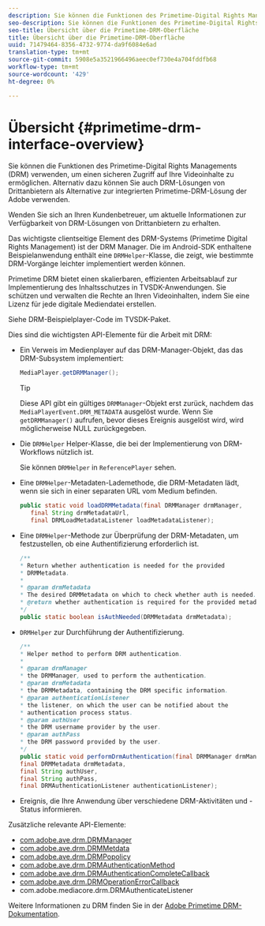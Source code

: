 ```yaml
---
description: Sie können die Funktionen des Primetime-Digital Rights Managements (DRM) verwenden, um einen sicheren Zugriff auf Ihre Videoinhalte zu ermöglichen. Alternativ dazu können Sie auch DRM-Lösungen von Drittanbietern als Alternative zur integrierten Primetime-DRM-Lösung der Adobe verwenden.
seo-description: Sie können die Funktionen des Primetime-Digital Rights Managements (DRM) verwenden, um einen sicheren Zugriff auf Ihre Videoinhalte zu ermöglichen. Alternativ dazu können Sie auch DRM-Lösungen von Drittanbietern als Alternative zur integrierten Primetime-DRM-Lösung der Adobe verwenden.
seo-title: Übersicht über die Primetime-DRM-Oberfläche
title: Übersicht über die Primetime-DRM-Oberfläche
uuid: 71479464-8356-4732-9774-da9f6084e6ad
translation-type: tm+mt
source-git-commit: 5908e5a3521966496aeec0ef730e4a704fddfb68
workflow-type: tm+mt
source-wordcount: '429'
ht-degree: 0%

---
```



# Übersicht {#primetime-drm-interface-overview}

Sie können die Funktionen des Primetime-Digital Rights Managements (DRM) verwenden, um einen sicheren Zugriff auf Ihre Videoinhalte zu ermöglichen. Alternativ dazu können Sie auch DRM-Lösungen von Drittanbietern als Alternative zur integrierten Primetime-DRM-Lösung der Adobe verwenden.

<!--<a id="section_4DD54E085AB345FE9BE00865E56B28DB"></a>-->

Wenden Sie sich an Ihren Kundenbetreuer, um aktuelle Informationen zur Verfügbarkeit von DRM-Lösungen von Drittanbietern zu erhalten.

Das wichtigste clientseitige Element des DRM-Systems (Primetime Digital Rights Management) ist der DRM Manager. Die im Android-SDK enthaltene Beispielanwendung enthält eine `DRMHelper`-Klasse, die zeigt, wie bestimmte DRM-Vorgänge leichter implementiert werden können.

Primetime DRM bietet einen skalierbaren, effizienten Arbeitsablauf zur Implementierung des Inhaltsschutzes in TVSDK-Anwendungen. Sie schützen und verwalten die Rechte an Ihren Videoinhalten, indem Sie eine Lizenz für jede digitale Mediendatei erstellen.

Siehe DRM-Beispielplayer-Code im TVSDK-Paket.

Dies sind die wichtigsten API-Elemente für die Arbeit mit DRM:

* Ein Verweis im Medienplayer auf das DRM-Manager-Objekt, das das DRM-Subsystem implementiert:

   ```java
   MediaPlayer.getDRMManager();
   ```

   >[!TIP]
   >
   >Diese API gibt ein gültiges `DRMManager`-Objekt erst zurück, nachdem das `MediaPlayerEvent.DRM_METADATA` ausgelöst wurde. Wenn Sie `getDRMManager()` aufrufen, bevor dieses Ereignis ausgelöst wird, wird möglicherweise NULL zurückgegeben.

* Die `DRMHelper` Helper-Klasse, die bei der Implementierung von DRM-Workflows nützlich ist.

   Sie können `DRMHelper` in `ReferencePlayer` sehen.

* Eine `DRMHelper`-Metadaten-Lademethode, die DRM-Metadaten lädt, wenn sie sich in einer separaten URL vom Medium befinden.

   ```java
   public static void loadDRMMetadata(final DRMManager drmManager,  
      final String drmMetadataUrl,  
      final DRMLoadMetadataListener loadMetadataListener);
   ```

* Eine `DRMHelper`-Methode zur Überprüfung der DRM-Metadaten, um festzustellen, ob eine Authentifizierung erforderlich ist.

   ```java
   /** 
   * Return whether authentication is needed for the provided 
   * DRMMetadata. 
   * 
   * @param drmMetadata 
   * The desired DRMMetadata on which to check whether auth is needed. 
   * @return whether authentication is required for the provided metadata 
   */ 
   public static boolean isAuthNeeded(DRMMetadata drmMetadata);
   ```

* `DRMHelper` zur Durchführung der Authentifizierung.

   ```java
   /** 
   * Helper method to perform DRM authentication. 
   * 
   * @param drmManager 
   * the DRMManager, used to perform the authentication. 
   * @param drmMetadata 
   * the DRMMetadata, containing the DRM specific information. 
   * @param authenticationListener 
   * the listener, on which the user can be notified about the 
   * authentication process status. 
   * @param authUser 
   * the DRM username provider by the user. 
   * @param authPass 
   * the DRM password provided by the user. 
   */ 
   public static void performDrmAuthentication(final DRMManager drmManager,  
   final DRMMetadata drmMetadata,  
   final String authUser,  
   final String authPass,  
   final DRMAuthenticationListener authenticationListener);
   ```

* Ereignis, die Ihre Anwendung über verschiedene DRM-Aktivitäten und -Status informieren.

<!--<a id="section_899BD9061D484E1BBA46E84617C36867"></a>-->

Zusätzliche relevante API-Elemente:

* [com.adobe.ave.drm.DRMManager](https://help.adobe.com/en_US/primetime/api/drm/com/adobe/ave/drm/DRMManager.html)
* [com.adobe.ave.drm.DRMMetdata](https://help.adobe.com/en_US/primetime/api/drm/com/adobe/ave/drm/DRMMetadata.html)
* [com.adobe.ave.drm.DRMPopolicy](https://help.adobe.com/en_US/primetime/api/drm/com/adobe/ave/drm/DRMPolicy.html)
* [com.adobe.ave.drm.DRMAuthenticationMethod](https://help.adobe.com/en_US/primetime/api/drm/com/adobe/ave/drm/DRMAuthenticationMethod.html)
* [com.adobe.ave.drm.DRMAuthenticationCompleteCallback](https://help.adobe.com/en_US/primetime/api/drm/com/adobe/ave/drm/DRMAuthenticationCompleteCallback.html)
* [com.adobe.ave.drm.DRMOperationErrorCallback](https://help.adobe.com/en_US/primetime/api/drm/com/adobe/ave/drm/DRMOperationErrorCallback.html)
* com.adobe.mediacore.drm.DRMAuthenticateListener

<!-- 
Comment Type: draft
(https://help.adobe.com/en_US/primetime/api/psdk/javadoc_2.4/com/adobe/mediacore/drm/DRMAuthenticateListener.html)

-->
<!--<a id="section_F58941D68EB94A5EBD1C7454D2A1B17A"></a>-->

Weitere Informationen zu DRM finden Sie in der [Adobe Primetime DRM-Dokumentation](https://helpx.adobe.com/primetime/user-guide.html).
